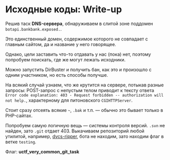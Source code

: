 # Исходные коды: Write-up

Решив таск __DNS-сервера__, обнаруживаем в слитой зоне поддомен `botapi.bankbank.exposed.`.

Это единственный домен, содержимое которого не совпадает с главным сайтом, да и название у него говорящее.

Однако, цели заставить что-то отдавать у нас (пока) нет, поэтому попробуем поискать, где же могут лежать исходники.

Можно запустить DirBuster и получить бан, как это и произошло с одним участником, но есть способы получше.

На всякий случай узнаем, что же крутится на сервере, потыкав разные запросы: POST-запрос с непустым телом приводит к тексту ответа `Error code explanation: 403 - Request forbidden -- authorization will not help.`, характерному для питоновского `CGIHTTPServer`. 

Стоит сразу отсеять всякие `~`, `.bak` и т.п. — обычно это бывает только в PHP-сайтах.

Попробуем самую логичную вещь — системы контроля версий. `.svn` не найден, зато `.git` отдает 403. Выкачиваем репозиторий любой утилитой, например, [dvcs-ripper](https://github.com/kost/dvcs-ripper), бота не находим, зато находим флаг в ветке `testing`.

Флаг: **uctf_very_common_git_task**
